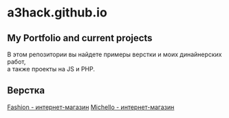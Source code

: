 # a3hack.github.io
## My Portfolio and current projects  

В этом репозитории вы найдете примеры верстки и моих динайнерских работ,  
а также проекты на JS и PHP.  

## Верстка  

[Fashion - интернет-магазин](https://a3hack.github.io/fashion)
[Michello - интернет-магазин](https://a3hack.github.io/Michello)
